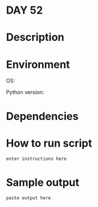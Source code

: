 
# DAY 52

# Description

# Environment
OS:

Python version:

# Dependencies

# How to run script
```
enter instructions here
```

# Sample output
```
paste output here
```
